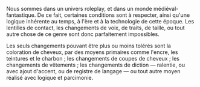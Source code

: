 Nous sommes dans un univers roleplay, et dans un monde médiéval-fantastique. De ce fait, certaines conditions sont à respecter, ainsi qu'une logique inhérente au temps, à l'ère et à la technologie de cette époque. Les lentilles de contact, les changements de voix, de traits, de taille, ou tout autre chose de ce genre sont donc parfaitement impossibles.

Les seuls changements pouvant être plus ou moins tolérés sont la coloration de cheveux, par des moyens primaires comme l'encre, les teintures et le charbon ; les changements de coupes de cheveux ; les changements de vêtements ; les changements de diction — ralentie, ou avec ajout d'accent, ou de registre de langage — ou tout autre moyen réalisé avec logique et parcimonie.
